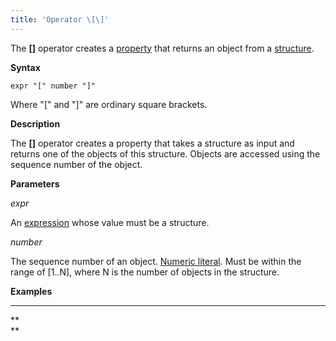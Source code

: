 ```yaml
---
title: 'Operator \[\]'
---
```


The **\[\]** operator creates a [property](Properties.md) that returns an object from a [structure](Structure_operations_STRUCT_.md).

**Syntax**

    expr "[" number "]"

Where "\[" and "\]" are ordinary square brackets.

**Description**

The **\[\]** operator creates a property that takes a structure as input and returns one of the objects of this structure. Objects are accessed using the sequence number of the object. 

**Parameters**

*expr*

An [expression](Expression.md) whose value must be a structure.

*number*

The sequence number of an object. [Numeric literal](Literals_35521071.html#Literals-intliteral). Must be within the range of \[1..N\], where N is the number of objects in the structure.

**Examples**

****



**  
**
